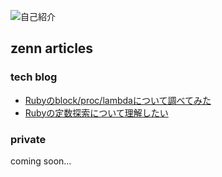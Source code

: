 ![自己紹介](https://github-readme-stats.vercel.app/api?username=hayura-k&show_icons=true&theme=merko)

## zenn articles
### tech blog
- [Rubyのblock/proc/lambdaについて調べてみた](https://zenn.dev/portinc/articles/about_ruby_block)
- [Rubyの定数探索について理解したい](https://zenn.dev/portinc/articles/yuki_hara_ruby_const)

### private
coming soon...

<!--
**hayura-k/hayura-k** is a ✨ _special_ ✨ repository because its `README.md` (this file) appears on your GitHub profile.

Here are some ideas to get you started:

- 🔭 I’m currently working on ...
- 🌱 I’m currently learning ...
- 👯 I’m looking to collaborate on ...
- 🤔 I’m looking for help with ...
- 💬 Ask me about ...
- 📫 How to reach me: ...
- 😄 Pronouns: ...
- ⚡ Fun fact: ...
-->

